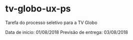 # tv-globo-ux-ps
Tarefa do processo seletivo para a TV Globo

Data de início: 01/08/2018
Previsão de entrega: 03/08/2018
